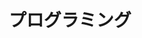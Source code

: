 ---
title: "プログラミング"
description: "日常に役立つライフハックよりの投稿が多めです。"
slug: "programing"
image: "hutomo-abrianto-l2jk-uxb1BY-unsplash.jpg"
style:
    background: "#2a9d8f"
    color: "#fff"
---